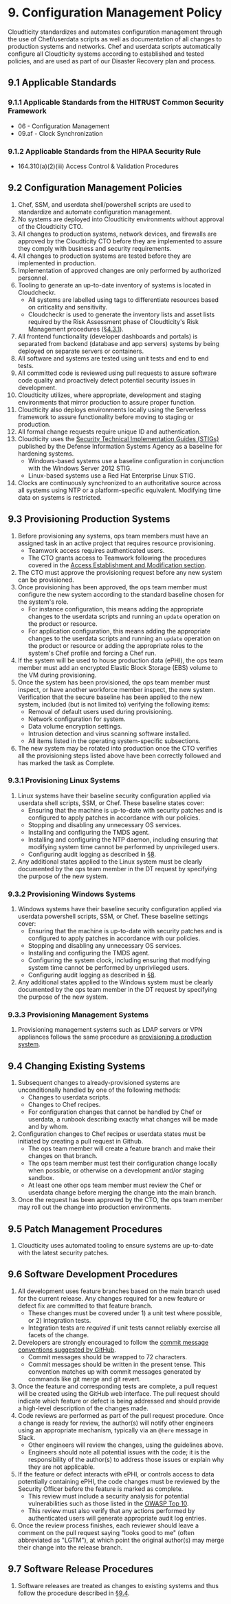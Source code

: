 # 9. Configuration Management Policy

Cloudticity standardizes and automates configuration management through the use of Chef/userdata scripts as well as documentation of all changes to production systems and networks. Chef and userdata scripts automatically configure all Cloudticity systems according to established and tested policies, and are used as part of our Disaster Recovery plan and process.

## 9.1 Applicable Standards

### 9.1.1 Applicable Standards from the HITRUST Common Security Framework

* 06 - Configuration Management
* 09.af - Clock Synchronization

### 9.1.2 Applicable Standards from the HIPAA Security Rule

* 164.310(a)(2)(iii) Access Control & Validation Procedures

## 9.2 Configuration Management Policies

1. Chef, SSM, and userdata shell/powershell scripts are used to standardize and automate configuration management.
2. No systems are deployed into Cloudticity environments without approval of the Cloudticity CTO.
3. All changes to production systems, network devices, and firewalls are approved by the Cloudticity CTO before they are implemented to assure they comply with business and security requirements.
4. All changes to production systems are tested before they are implemented in production.
5. Implementation of approved changes are only performed by authorized personnel.
6. Tooling to generate an up-to-date inventory of systems is located in Cloudcheckr.
   * All systems are labelled using tags to differentiate resources based on criticality and sensitivity.
   * Cloudcheckr is used to generate the inventory lists and asset lists required by the Risk Assessment phase of Cloudticity's Risk Management procedures ([§4.3.1](04-risk_management_policy.md#431-risk-assessment)).
7. All frontend functionality (developer dashboards and portals) is separated from backend (database and app servers) systems by being deployed on separate servers or containers.
8. All software and systems are tested using unit tests and end to end tests.
9. All committed code is reviewed using pull requests to assure software code quality and proactively detect potential security issues in development.
10. Cloudticity utilizes, where appropriate, development and staging environments that mirror production to assure proper function.
11. Cloudticity also deploys environments locally using the Serverless framework to assure functionality before moving to staging or production.
12. All formal change requests require unique ID and authentication.
13. Cloudticity uses the [Security Technical Implementation Guides (STIGs)](http://iase.disa.mil/stigs/) published by the Defense Information Systems Agency as a baseline for hardening systems.
    * Windows-based systems use a baseline configuration in conjunction with the Windows Server 2012 STIG.
    * Linux-based systems use a Red Hat Enterprise Linux STIG.
14. Clocks are continuously synchronized to an authoritative source across all systems using NTP or a platform-specific equivalent. Modifying time data on systems is restricted.

## 9.3 Provisioning Production Systems

1. Before provisioning any systems, ops team members must have an assigned task in an active project that requires resource provisioning.
   * Teamwork access requires authenticated users.
   * The CTO grants access to Teamwork following the procedures covered in the [Access Establishment and Modification section](07-systems_access_policy.md#72-access-establishment-and-modification).
2. The CTO must approve the provisioning request before any new system can be provisioned.
3. Once provisioning has been approved, the ops team member must configure the new system according to the standard baseline chosen for the system's role.
   * For instance configuration, this means adding the appropriate changes to the userdata scripts and running an `update` operation on the product or resource.
   * For application configuration, this means adding the appropriate changes to the userdata scripts and running an `update` operation on the product or resource or adding the appropriate roles to the system's Chef profile and forcing a Chef run.
4. If the system will be used to house production data (ePHI), the ops team member must add an encrypted Elastic Block Storage (EBS) volume to the VM during provisioning.
5. Once the system has been provisioned, the ops team member must inspect, or have another workforce member inspect, the new system. Verification that the secure baseline has been applied to the new system, included (but is not limited to) verifying the following items:
   * Removal of default users used during provisioning.
   * Network configuration for system.
   * Data volume encryption settings.
   * Intrusion detection and virus scanning software installed.
   * All items listed in the operating system-specific subsections.
6. The new system may be rotated into production once the CTO verifies all the provisioning steps listed above have been correctly followed and has marked the task as Complete.

### 9.3.1 Provisioning Linux Systems

1. Linux systems have their baseline security configuration applied via userdata shell scripts, SSM, or Chef. These baseline states cover:
   * Ensuring that the machine is up-to-date with security patches and is configured to apply patches in accordance with our policies.
   * Stopping and disabling any unnecessary OS services.
   * Installing and configuring the TMDS agent.
   * Installing and configuring the NTP daemon, including ensuring that modifying system time cannot be performed by unprivileged users.
   * Configuring audit logging as described in [§8](08-auditing_policy.md#82-auditing-policies).
2. Any additional states applied to the Linux system must be clearly documented by the ops team member in the DT request by specifying the purpose of the new system.

### 9.3.2 Provisioning Windows Systems

1. Windows systems have their baseline security configuration applied via userdata powershell scripts, SSM, or Chef. These baseline settings cover:
   * Ensuring that the machine is up-to-date with security patches and is configured to apply patches in accordance with our policies.
   * Stopping and disabling any unnecessary OS services.
   * Installing and configuring the TMDS agent.
   * Configuring the system clock, including ensuring that modifying system time cannot be performed by unprivileged users.
   * Configuring audit logging as described in [§8](08-auditing_policy.md#82-auditing-policies).
2. Any additional states applied to the Windows system must be clearly documented by the ops team member in the DT request by specifying the purpose of the new system.

### 9.3.3 Provisioning Management Systems

1. Provisioning management systems such as LDAP servers or VPN appliances follows the same procedure as [provisioning a production system](09-configuration_management_policy.md#93-provisioning-production-systems).

## 9.4 Changing Existing Systems

1. Subsequent changes to already-provisioned systems are unconditionally handled by one of the following methods:
   * Changes to userdata scripts.
   * Changes to Chef recipes.
   * For configuration changes that cannot be handled by Chef or userdata, a runbook describing exactly what changes will be made and by whom.
2. Configuration changes to Chef recipes or userdata states must be initiated by creating a pull request in Github.
   * The ops team member will create a feature branch and make their changes on that branch.
   * The ops team member must test their configuration change locally when possible, or otherwise on a development and/or staging sandbox.
   * At least one other ops team member must review the Chef or userdata change before merging the change into the main branch.
3. Once the request has been approved by the CTO, the ops team member may roll out the change into production environments.

## 9.5 Patch Management Procedures

1. Cloudticity uses automated tooling to ensure systems are up-to-date with the latest security patches.

## 9.6 Software Development Procedures

1. All development uses feature branches based on the main branch used for the current release. Any changes required for a new feature or defect fix are committed to that feature branch.
   * These changes must be covered under 1) a unit test where possible, or 2) integration tests.
   * Integration tests are _required_ if unit tests cannot reliably exercise all facets of the change.
2. Developers are strongly encouraged to follow the [commit message conventions suggested by GitHub](https://github.com/blog/926-shiny-new-commit-styles).
   * Commit messages should be wrapped to 72 characters.
   * Commit messages should be written in the present tense. This convention matches up with commit messages generated by commands like git merge and git revert.
3. Once the feature and corresponding tests are complete, a pull request will be created using the GitHub web interface. The pull request should indicate which feature or defect is being addressed and should provide a high-level description of the changes made.
4. Code reviews are performed as part of the pull request procedure. Once a change is ready for review, the author(s) will notify other engineers using an appropriate mechanism, typically via an `@here` message in Slack.
   * Other engineers will review the changes, using the guidelines above.
   * Engineers should note all potential issues with the code; it is the responsibility of the author(s) to address those issues or explain why they are not applicable.
5. If the feature or defect interacts with ePHI, or controls access to data potentially containing ePHI, the code changes must be reviewed by the Security Officer before the feature is marked as complete.
   * This review must include a security analysis for potential vulnerabilities such as those listed in the [OWASP Top 10](https://www.owasp.org/index.php/Top10).
   * This review must also verify that any actions performed by authenticated users will generate appropriate audit log entries.
6. Once the review process finishes, each reviewer should leave a comment on the pull request saying "looks good to me" (often abbreviated as "LGTM"), at which point the original author(s) may merge their change into the release branch.

## 9.7 Software Release Procedures

1. Software releases are treated as changes to existing systems and thus follow the procedure described in [§9.4](09-configuration_management_policy.md#94-changing-existing-systems).

